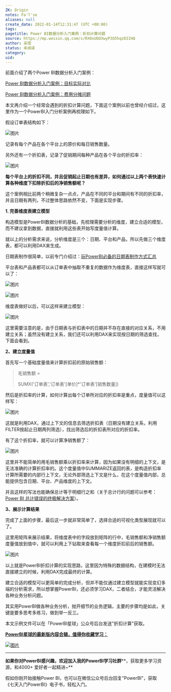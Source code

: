 ```yaml
---
ZK: Origin
notes: Fa'l'se
aliases: null
create_date: 2022-01-14T12:31:47 (UTC +08:00)
tags: 
pagetitle: Power BI数据分析入门案例：折扣计算问题
source: https://mp.weixin.qq.com/s/RX0xUbDXwyP3Q5hqzDIIHQ
author: 采悟
status: 未阅读
category: 
uid: 
---
```


前面介绍了两个Power BI数据分析入门案例：

[Power BI数据分析入门案例：目标实际对比](http://mp.weixin.qq.com/s?__biz=MzA4MzQwMjY4MA==&mid=2484078691&idx=1&sn=af288fc6a65368973fd64d53fd392a08&chksm=8e13a2b4b9642ba273bd2f6e9b2547048fe0b4c50dfea6188a6a7b7e63aeb3d586d79534a1f5&scene=21#wechat_redirect)  

[Power BI数据分析入门案例：费用分摊问题](http://mp.weixin.qq.com/s?__biz=MzA4MzQwMjY4MA==&mid=2484078793&idx=1&sn=b095fe7e6e4d4bd1e85dbbc558313b3f&chksm=8e13a21eb9642b085b9086c1a7792e4656f4c3ad6a14b2111a3a57dd0c20996481d4fac9141c&scene=21#wechat_redirect)  

本文再介绍一个经常会遇到的折扣计算问题，下面这个案例以前也曾经介绍过，这里作为一个PowerBI入门分析案例再梳理如下。

假设订单表结构如下：

![图片](https://mmbiz.qpic.cn/mmbiz_png/aHEbZtANQJNtvAKNYHIAkpAcdCBUMIUqxdeEBL5q7tj0xHxiaoVJ8gofrapf3EgVJ2f9H9gpFqMcs30GdyM3y6w/640?wx_fmt=png&wxfrom=5&wx_lazy=1&wx_co=1)

记录有每个产品在各个平台上的原价和每日销售数量。

另外还有一个折扣表，记录了促销期间每种产品在各个平台的折扣率：

![图片](https://mmbiz.qpic.cn/mmbiz_png/aHEbZtANQJNtvAKNYHIAkpAcdCBUMIUqjwhjpHHAqMboDMUqOKDBXONqZKSA7iac0vBralxaYs6XZjCsicUEiaYdQ/640?wx_fmt=png&wxfrom=5&wx_lazy=1&wx_co=1)

**每个平台上的折扣不同，并且促销起止日期也有差异，如何通过以上两个表快速计算各种维度下扣除折扣后的净销售额呢？**

这个案例相比前两个稍微复杂一点点，产品在不同的平台和期间有不同的折扣率，并且日期有两列，不过整体思路依然不变，下面是实现步骤。

**1\. 完善维度表建立模型**

构造模型是PowerBI数据分析的基础，先梳理需要分析的维度，建立合适的模型，而不建议拿到数据，直接就利用这些表开始写度量值计算。

就以上的分析需求来说，分析维度是三个：日期、平台和产品，所以先做三个维度表，都可以利用DAX来生成。

日期表制作很简单，以前专门介绍过：[玩PowerBI必备的日期表制作方式汇总](http://mp.weixin.qq.com/s?__biz=MzA4MzQwMjY4MA==&mid=2484067654&idx=1&sn=905c186a9cbd91159b6615924a2d5068&chksm=8e0c7791b97bfe87623904f7002cd6cb726f711c6e7a289a36c9a4973964d907493aa2397fe7&scene=21#wechat_redirect)

平台表和产品表都可以从订单表中抽取不重复的数据作为维度表，直接这样写就可以了：

![图片](https://mmbiz.qpic.cn/mmbiz_png/aHEbZtANQJNtvAKNYHIAkpAcdCBUMIUqNLyJKSIF9WPUM0KxVLXmvqfbhzfGTKBlmtDNDIJXtuTLqcAbgE2y8g/640?wx_fmt=png&wxfrom=5&wx_lazy=1&wx_co=1)

![图片](https://mmbiz.qpic.cn/mmbiz_png/aHEbZtANQJOmElzQibiamP2zWRMt33oCQoic1ebWZqDkIOTuic9nKVZOl4uOHTPStgHYY2nHMgA5SCZTSFtEgia6nsw/640?wx_fmt=png&wxfrom=5&wx_lazy=1&wx_co=1)

维度表做好以后，可以这样来建立模型：

![图片](https://mmbiz.qpic.cn/mmbiz_png/aHEbZtANQJNtvAKNYHIAkpAcdCBUMIUqacH6SngeXTT3uVcNwY5rr54sib5WDIsGUS3ok34DI8yOaMHkibFF31XQ/640?wx_fmt=png&wxfrom=5&wx_lazy=1&wx_co=1)

这里需要注意的是，由于日期表与折扣表中的日期并不存在直接的对应关系，不用建立关系；虽然没有建立关系，我们还可以利用DAX来实现按日期的筛选查找，下面会看到。

**2、建立度量值**

首先写一个基础度量值来计算折扣前的原始销售额：  

> 毛销售额 \= 
> 
> SUMX('订单表','订单表'\[单价\]\*'订单表'\[销售数量\])

然后是折扣率的计算，如何计算出每个订单所对应的折扣率是重点，度量值可以这样写：

![图片](https://mmbiz.qpic.cn/mmbiz_png/aHEbZtANQJNtvAKNYHIAkpAcdCBUMIUqLBmx82AI2ibdZOia1kRLicCjlkCcmu7bj2Ky0eribmzRRCEiaHIU9z50wjQ/640?wx_fmt=png&wxfrom=5&wx_lazy=1&wx_co=1)

这就是利用DAX，通过上下文的信息去筛选折扣表（日期没有建立关系，利用FILTER按起止日期两列筛选），找出筛选后的折扣表所对应的折扣率。  

有了这个折扣率，就可以计算净销售额了：

![图片](https://mmbiz.qpic.cn/mmbiz_png/aHEbZtANQJNtvAKNYHIAkpAcdCBUMIUqbBsfFEzf2B23WKH697esGKLentsCGMqVmwuX1z6Okf94ibRvtRES5GQ/640?wx_fmt=png&wxfrom=5&wx_lazy=1&wx_co=1)

这里并不能简单的用毛销售额乘以折扣率来计算，因为如果没有明细的上下文，是无法准确的计算折扣率的。这个度量值中SUMMARIZE返回的表，是构造折扣率计算所需要的内部行上下文，无论外部筛选上下文是什么，在这个度量值内部，总能提供包含日期、平台、产品维度的上下文。  

并且这样的写法也能确保总计等于明细行之和（关于总计行的问题可以参考：[Power BI 总计错误的终极解决方案](http://mp.weixin.qq.com/s?__biz=MzA4MzQwMjY4MA==&mid=2484072950&idx=1&sn=fdd3128f59f1797c5a1dad976604f0bb&chksm=8e0c5b21b97bd237c39d1afb7e89f7b453c4fc12b09456aaaca57dd83dbf3e71208752d11b6a&scene=21#wechat_redirect)）。

**3、展示计算结果**

完成了上面的步骤，最后这一步就非常简单了，选择合适的可视化类型展现就可以了。

这里用矩阵来展示结果，将维度表中的字段放到矩阵的行中，毛销售额和净销售额度量值放到值中，就可以利用上下钻取来查看每一个维度折扣前后的销售额。  

![图片](https://mmbiz.qpic.cn/mmbiz_gif/aHEbZtANQJNtvAKNYHIAkpAcdCBUMIUq1lKLOhy1j2KxDAj7PMrtau1EqYGKzu8ibLfKBQg8cpJ4XdpdL71JmUA/640?wx_fmt=gif&wxfrom=5&wx_lazy=1)

以上就是PowerBI折扣计算的实现思路，这里因为特殊的数据结构，在建模时无法直接建立的时候，利用DAX完成最终的计算。

建立合适的模型可以更简单的完成分析，但并不能仅通过建立模型就能实现变幻多端的分析需求，所以想掌握PowerBI，还必须学习DAX，二者结合，才能灵活解决各种业务分析问题。  

其实用PowerBI做各种业务分析，抛开细节的业务逻辑，主要的步骤均是如此，关键是要多思考多练习，做到举一反三。

本文示例文件可以在「PowerBI星球」公众号后台发送"折扣计算"获取。

[**PowerBI星球的最新版****内容合辑****，值得你收藏学习：**](http://mp.weixin.qq.com/s?__biz=MzA4MzQwMjY4MA==&mid=2484078675&idx=1&sn=07abf841815e43fb0a554081c82de72a&chksm=8e13a284b9642b92d07b518abe3e6e2e2ef5066c0941c1ced26a245a6990b4330830431789a9&scene=21#wechat_redirect)

[![图片](https://mmbiz.qpic.cn/mmbiz_png/aHEbZtANQJN8YOicNXzCaSLpQrKXOL0LsNeYw0fj3iaGFy7XSwwmibHicdtiaHEbhgmHSPXQlkg3WiaVA4hJ8PGDcdEQ/640?wx_fmt=png&wxfrom=5&wx_lazy=1&wx_co=1)](http://mp.weixin.qq.com/s?__biz=MzA4MzQwMjY4MA==&mid=2484078675&idx=1&sn=07abf841815e43fb0a554081c82de72a&chksm=8e13a284b9642b92d07b518abe3e6e2e2ef5066c0941c1ced26a245a6990b4330830431789a9&scene=21#wechat_redirect)

___

**如果你对PowerBI感兴趣，欢迎加入我的PowerBI学习社群****，获取更多学习资源，和4000+ 爱好者一起精进~**  

假如你刚开始接触Power BI，也可以在微信公众号后台回复"PowerBI"，获取《七天入门PowerBI》电子书，轻松入门。

